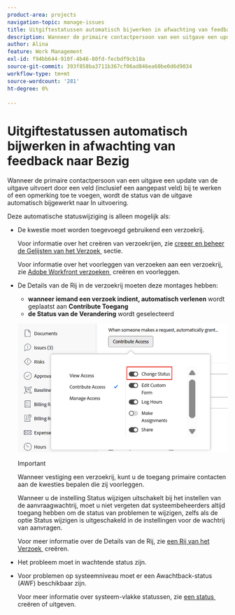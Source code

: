 ```yaml
---
product-area: projects
navigation-topic: manage-issues
title: Uitgiftestatussen automatisch bijwerken in afwachting van feedback naar Bezig
description: Wanneer de primaire contactpersoon van een uitgave een update van de uitgave uitvoert door een veld (inclusief een aangepast veld) bij te werken of een opmerking toe te voegen, wordt de status van de uitgave automatisch bijgewerkt naar In uitvoering.
author: Alina
feature: Work Management
exl-id: f94bb644-910f-4b46-80fd-fecbdf9cb18a
source-git-commit: 393f858ba3711b367cf06ad846ea60be0d6d9034
workflow-type: tm+mt
source-wordcount: '281'
ht-degree: 0%

---
```


# Uitgiftestatussen automatisch bijwerken in afwachting van feedback naar Bezig

<!--Audited: 109/2025-->

Wanneer de primaire contactpersoon van een uitgave een update van de uitgave uitvoert door een veld (inclusief een aangepast veld) bij te werken of een opmerking toe te voegen, wordt de status van de uitgave automatisch bijgewerkt naar In uitvoering.

Deze automatische statuswijziging is alleen mogelijk als:

* De kwestie moet worden toegevoegd gebruikend een verzoekrij.

  Voor informatie over het creëren van verzoekrijen, zie [&#x200B; creeer en beheer de Gelijsten van het Verzoek &#x200B;](../../../manage-work/requests/create-and-manage-request-queues/create-manage-request-queues.md) sectie.

  Voor informatie over het voorleggen van verzoeken aan een verzoekrij, zie [&#x200B; Adobe Workfront verzoeken &#x200B;](../../../manage-work/requests/create-requests/create-submit-requests.md) creëren en voorleggen.

* De Details van de Rij in de verzoekrij moeten deze montages hebben:
   * **wanneer iemand een verzoek indient, automatisch verlenen** wordt geplaatst aan **Contribute Toegang**
   * **de Status van de Verandering** wordt geselecteerd

  ![&#x200B; geven de Details van de Rij Contribute Toegang en de Status van de Verandering wordt geselecteerd.](assets/queuedetails-contributeaccess-changestatus.png)

  >[!IMPORTANT]
  >
  >  Wanneer vestiging een verzoekrij, kunt u de toegang primaire contacten aan de kwesties bepalen die zij voorleggen.
  >
  >Wanneer u de instelling Status wijzigen uitschakelt bij het instellen van de aanvraagwachtrij, moet u niet vergeten dat systeembeheerders altijd toegang hebben om de status van problemen te wijzigen, zelfs als de optie Status wijzigen is uitgeschakeld in de instellingen voor de wachtrij van aanvragen.

  Voor meer informatie over de Details van de Rij, zie [&#x200B; een Rij van het Verzoek &#x200B;](../../../manage-work/requests/create-and-manage-request-queues/create-request-queue.md) creëren.

* Het probleem moet in wachtende status zijn.
* Voor problemen op systeemniveau moet er een Awachtback-status (AWF) beschikbaar zijn.

  Voor meer informatie over systeem-vlakke statussen, zie [&#x200B; een status &#x200B;](../../../administration-and-setup/customize-workfront/creating-custom-status-and-priority-labels/create-or-edit-a-status.md) creëren of uitgeven.
